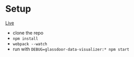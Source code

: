# Setup

[Live](https://glassdoor-data-visualizer.herokuapp.com)

* clone the repo
* `npm install`
* `webpack --watch`
* run with `DEBUG=glassdoor-data-visualizer:* npm start`
